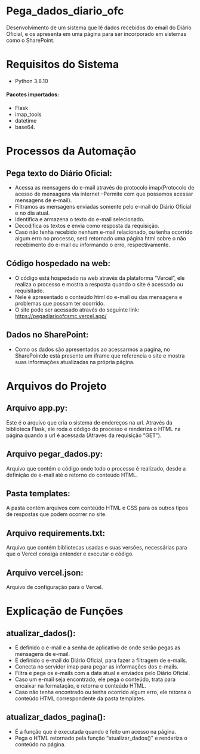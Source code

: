 # Pega_dados_diario_ofc
Desenvolvimento de um sistema que lê dados recebidos do email do Diário Oficial, e os apresenta em uma página para ser incorporado em sistemas como o SharePoint.

# Requisitos do Sistema
- Python 3.8.10
#### Pacotes importados:
- Flask
- imap_tools
- datetime
- base64.

# Processos da Automação
## Pega texto do Diário Oficial:
- Acessa as mensagens do e-mail através do protocolo imap(Protocolo de acesso de mensagens via internet –Permite com que possamos acessar mensagens de e-mail).
- Filtramos as mensagens enviadas somente pelo e-mail do Diário Oficial e no dia atual.
- Identifica e armazena o texto do e-mail selecionado.
- Decodifica os textos e envia como resposta da requisição.
- Caso não tenha recebido nenhum e-mail relacionado, ou tenha ocorrido algum erro no processo, será retornado uma página html sobre o não recebimento do e-mail ou informando o erro, respectivamente.
## Código hospedado na web:
- O código está hospedado na web através da plataforma “Vercel”, ele realiza o processo e mostra a resposta quando o site é acessado ou requisitado.
- Nele é apresentado o conteúdo html do e-mail ou das mensagens e problemas que possam ter ocorrido.
- O site pode ser acessado através do seguinte link: https://pegadiarioofcsmc.vercel.app/
## Dados no SharePoint:
- Como os dados são apresentados ao acessarmos a página, no SharePointde está presente um iframe que referencia o site e mostra suas informações atualizadas na própria página.

# Arquivos do Projeto
## Arquivo app.py:
Este é o arquivo que cria o sistema de endereços na url. Através da biblioteca Flask, ele roda o código do processo e renderiza o HTML na página quando a url é acessada (Através da requisição “GET”).
## Arquivo pegar_dados.py:
Arquivo que contém o código onde todo o processo é realizado, desde a definição do e-mail até o retorno do conteúdo HTML.
## Pasta templates:
A pasta contém arquivos com conteúdo HTML e CSS para os outros tipos de respostas que podem ocorrer no site.
## Arquivo requirements.txt:
Arquivo que contém bibliotecas usadas e suas versões, necessárias para que o Vercel consiga entender e executar o código.
## Arquivo vercel.json:
Arquivo de configuração para o Vercel.

# Explicação de Funções
## atualizar_dados():
- É definido o e-mail e a senha de aplicativo de onde serão pegas as mensagens de e-mail.
- É definido o e-mail do Diário Oficial, para fazer a filtragem de e-mails.
- Conecta no servidor imap para pegar as informações dos e-mails.
- Filtra e pega os e-mails com a data atual e enviados pelo Diário Oficial.
- Caso um e-mail seja encontrado, ele pega o conteúdo, trata para encaixar na formatação, e retorna o conteúdo HTML.
- Caso não tenha encontrado ou tenha ocorrido algum erro, ele retorna o conteúdo HTML correspondente da pasta templates.
## atualizar_dados_pagina():
- É a função que é executada quando é feito um acesso na página.
- Pega o HTML retornado pela função “atualizar_dados()” e renderiza o conteúdo na página.

